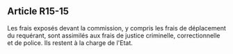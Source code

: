 Article R15-15
----
Les frais exposés devant la commission, y compris les frais de déplacement du
requérant, sont assimilés aux frais de justice criminelle, correctionnelle et de
police. Ils restent à la charge de l'Etat.
